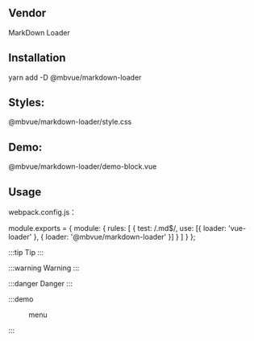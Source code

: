 ## Vendor
MarkDown Loader

## Installation
yarn add -D @mbvue/markdown-loader

## Styles:
@mbvue/markdown-loader/style.css

## Demo:
@mbvue/markdown-loader/demo-block.vue

## Usage
webpack.config.js：

module.exports = {
    module: {
        rules: [
            { test: /\.md$/, use: [{ loader: 'vue-loader' }, { loader: '@mbvue/markdown-loader' }] }
        ]
    }
};

:::tip
Tip
:::

:::warning
Warning
:::

:::danger
Danger
:::

:::demo
<menu>menu</menu>
:::
